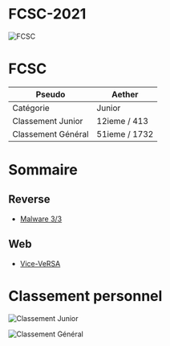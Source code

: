 # FCSC-2021

![FCSC](https://www.ssi.gouv.fr/uploads/2018/06/logo-team-france-complet.jpg)
# FCSC 

|Pseudo | Aether|
| ----- | ----- |
|Catégorie | Junior|
|Classement Junior | 12ieme / 413|
|Classement Général | 51ieme / 1732|

# Sommaire

## Reverse

* [Malware 3/3](https://github.com/AetherBlack/FCSC-2021/tree/main/Reverse/Malware%203-3)

## Web

* [Vice-VeRSA](https://github.com/AetherBlack/FCSC-2021/tree/main/Web/Vice-VeRSA)

# Classement personnel

![Classement Junior](https://aetherblack.github.io/images/FCSC_Prequals_Junior_2021.PNG)

![Classement Général](https://aetherblack.github.io/images/FCSC_Prequals_General_2021.png)
